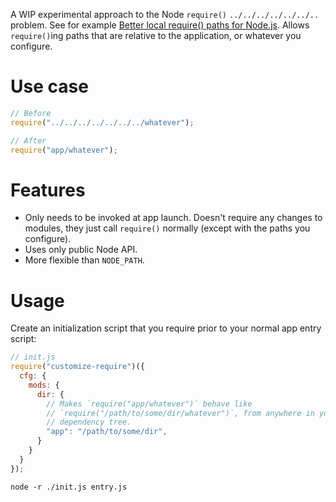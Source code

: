 A WIP experimental approach to the Node `require()` `../../../../../../..` problem. See for example [Better local require() paths for Node.js](https://gist.github.com/branneman/8048520). Allows `require()`ing paths that are relative to the application, or whatever you configure.

# Use case

```js
// Before
require("../../../../../../../whatever");

// After
require("app/whatever");
```

# Features
* Only needs to be invoked at app launch. Doesn't require any changes to modules, they just call `require()` normally (except with the paths you configure).
* Uses only public Node API.
* More flexible than `NODE_PATH`.

# Usage

Create an initialization script that you require prior to your normal app entry script:

```js
// init.js
require("customize-require")({
  cfg: {
    mods: {
      dir: {
        // Makes `require("app/whatever")` behave like
        // `require("/path/to/some/dir/whatever")`, from anywhere in your
        // dependency tree.
        "app": "/path/to/some/dir",
      }
    }
  }
});
```

`node -r ./init.js entry.js`

